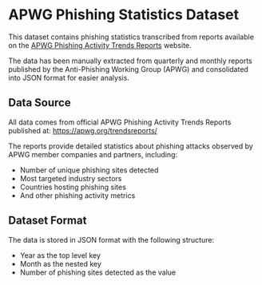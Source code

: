 # APWG Phishing Statistics Dataset

This dataset contains phishing statistics transcribed from reports available on the [APWG Phishing Activity Trends Reports](https://apwg.org/trendsreports/) website.

The data has been manually extracted from quarterly and monthly reports published by the Anti-Phishing Working Group (APWG) and consolidated into JSON format for easier analysis.

## Data Source

All data comes from official APWG Phishing Activity Trends Reports published at: https://apwg.org/trendsreports/

The reports provide detailed statistics about phishing attacks observed by APWG member companies and partners, including:
- Number of unique phishing sites detected
- Most targeted industry sectors
- Countries hosting phishing sites
- And other phishing activity metrics

## Dataset Format

The data is stored in JSON format with the following structure:
- Year as the top level key
- Month as the nested key 
- Number of phishing sites detected as the value


